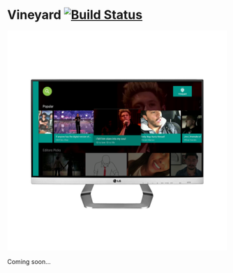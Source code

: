 Vineyard [![Build Status](https://travis-ci.org/hitherejoe/Vineyard.svg?branch=master)](https://travis-ci.org/hitherejoe/Vineyard)
========

<p align="center">
    <img src="images/main_screen.png" alt="Web Launcher"/>
</p>

Coming soon...